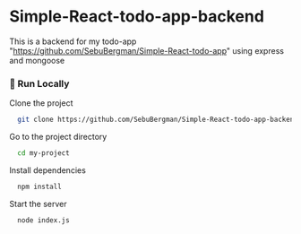 # Simple-React-todo-app-backend

This is a backend for my todo-app "https://github.com/SebuBergman/Simple-React-todo-app" using express and mongoose

<!-- Run Locally -->
### :running: Run Locally

Clone the project

```bash
  git clone https://github.com/SebuBergman/Simple-React-todo-app-backend
```

Go to the project directory

```bash
  cd my-project
```

Install dependencies

```bash
  npm install
```

Start the server

```bash
  node index.js
```
